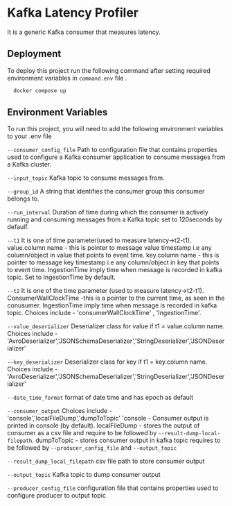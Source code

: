 
# Kafka Latency Profiler

It is a generic Kafka consumer that measures latency.




## Deployment

To deploy this project run the following command after setting required environment variables in `command.env` file . 

```bash
  docker compose up
```


## Environment Variables

To run this project, you will need to add the following environment variables to your .env file

`--consumer_config_file`  Path to configuration file that contains properties used to configure a Kafka consumer application to consume messages from a Kafka cluster.

`--input_topic`  Kafka topic to consume messages from.

`--group_id`  A string that identifies the consumer group this  consumer     belongs to.

`--run_interval`  Duration of time during which the consumer is actively running and consuming messages from a Kafka topic set to 120seconds by defaulf.

`--t1`  It is one of time parameter(used to measure latency->t2-t1). value.column name - this is pointer to message value timestamp i.e any column/object in value that points to event time. key.column name - this is pointer to message key timestamp i.e any column/object in key that points to event time. IngestionTime imply time when message is recorded in kafka topic. Set to IngestionTime by default.

`--t2` It is one of the time parameter (used to measure latency->t2-t1). ConsumerWallClockTime -this is a pointer to the current time, as seen in the conusumer. IngestionTime imply time when message is recorded in kafka topic.
Choices include - 'consumerWallClockTime' , 'IngestionTime'.

`--value_deserializer` Deserializer class for value if t1 = value.column name. Choices include - 'AvroDeserializer','JSONSchemaDeserializer','StringDeserializer','JSONDeserializer'

`--key_deserializer` Deserializer class for key if t1 = key.column name.
Choices include - 'AvroDeserializer','JSONSchemaDeserializer','StringDeserializer','JSONDeserializer'

`--date_time_format` format of date time and has epoch as default 

`--consumer_output` Choices include - 'console','localFileDump','dumpToTopic'
'console - Consumer output is printed in console (by default). localFileDump - stores the output of consumer as a csv file and require to be followed by `--result-dump-local-filepath`. dumpToTopic - stores consumer output in kafka topic requires to be followed by `--producer_config_file` and  `--output_topic`

`--result_dump_local_filepath` csv file path to store consumer output

`--output_topic` Kafka topic to dump consumer output

`--producer_config_file` configuration file that contains properties used to configure producer to output topic


